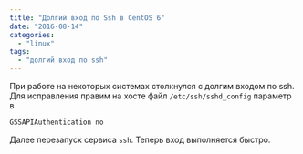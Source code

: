 ```yaml
---
title: "Долгий вход по Ssh в CentOS 6"
date: "2016-08-14"
categories:
  - "linux"
tags:
  - "долгий вход по ssh"
---
```


<!--more-->

При работе на некоторых системах столкнулся с долгим входом по ssh. Для исправления правим на хосте файл `/etc/ssh/sshd_config` параметр в

```bash
GSSAPIAuthentication no
```

Далее перезапуск сервиса `ssh`. Теперь вход выполняется быстро.
